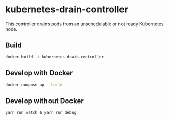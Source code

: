 # kubernetes-drain-controller

This controller drains pods from an unschedulable or not ready Kubernetes node.

## Build
```bash
docker build -t kubernetes-drain-controller .
```

## Develop with Docker
```bash
docker-compose up --build
```

## Develop without Docker
```bash
yarn run watch & yarn run debug
```